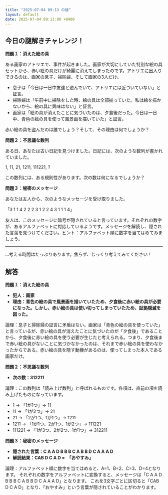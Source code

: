 ```yaml
---
title: "2025-07-04 09:13 の謎"
layout: default
date: 2025-07-04 09:13:00 +0900
---
```

## 今日の謎解きチャレンジ！

**問題１：消えた絵の具**

ある画家のアトリエで、事件が起きました。画家が大切にしていた特別な絵の具セットから、赤い絵の具だけが綺麗に消えてしまったのです。アトリエに出入りできるのは、画家の息子、掃除婦、そして画家の3人だけ。

*   息子は「今日は一日中友達と遊んでいて、アトリエには近づいていない」と証言。
*   掃除婦は「午前中に掃除をした時、絵の具は全部揃っていた。私は絵を描かないから、絵の具に興味はない」と証言。
*   画家は「絵の具が消えたことに気づいたのは、夕食後だった。今日は一日中、青色の絵の具を使って風景画を描いていた」と証言。

赤い絵の具を盗んだのは誰でしょう？そして、その理由は何でしょうか？

**問題２：不思議な数列**

ある日、あなたは古い日記を見つけました。日記には、次のような数列が書かれていました。

1, 11, 21, 1211, 111221, ?

この数列には、ある規則性があります。次の数は何になるでしょうか？

**問題３：秘密のメッセージ**

あなたは友人から、次のようなメッセージを受け取りました。

「3 1 1 4 2 2 2 3 1 2 2 4 3 1 1 1 4」

友人は、このメッセージに暗号が隠されていると言っています。それぞれの数字が、あるアルファベットに対応しているようです。メッセージを解読し、隠された言葉を見つけてください。ヒント：アルファベット順に数字を当てはめてみましょう。

---

…考える時間はたっぷりあります。焦らず、じっくり考えてみてください！

## 解答

**問題１：消えた絵の具**

*   **犯人：画家**
*   **理由：青色の絵の具で風景画を描いていたため、夕食後に赤い絵の具が必要になった。しかし、赤い絵の具は使い切ってしまっていたため、証拠隠滅を図った。**

論理：息子と掃除婦の証言に矛盾はない。画家は「青色の絵の具を使っていた」と言っているが、赤い絵の具が消えたことに気づいたのが「夕食後」であることから、夕食後に赤い絵の具を使う必要が生じたと考えられる。つまり、夕食後まで赤い絵の具がないことに気づかなかったのは、それまで赤い絵の具を使わなかったからである。赤い絵の具を隠す動機があるのは、使ってしまった本人である画家だけ。

**問題２：不思議な数列**

*   **次の数：312211**

論理：この数列は「読み上げ数列」と呼ばれるものです。各項は、直前の項を読み上げたものになっています。
*   1 → 「1が1つ」→ 11
*   11 → 「1が2つ」→ 21
*   21 → 「2が1つ、1が1つ」→ 1211
*   1211 → 「1が1つ、2が1つ、1が2つ」→ 111221
*   111221 → 「1が3つ、2が2つ、1が1つ」→ 312211

**問題３：秘密のメッセージ**

*   **隠された言葉：C A A D B B B C A B B D C A A A D**
*   **解読結果：CAB D C A D =　「おやすみ」**

論理：アルファベット順に数字を当てはめると、A=1、B=2、C=3、D=4となります。
それぞれの数字をアルファベットに変換すると、メッセージは「C A A D B B B C A B B D C A A A D」となります。
これを3文字ごとに区切ると「CAB D C A D」となり、「おやすみ」という言葉が隠されていることがわかります。
